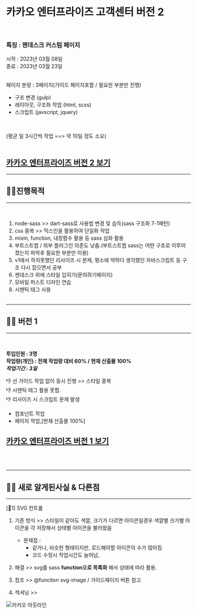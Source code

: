 # 카카오 엔터프라이즈 고객센터 버전 2
<br/>

### 특징 : 젠데스크 커스텀 페이지 

시작 : 2023년 03월 08일 <br/>
종료 : 2023년 03월 23일 <br/><br/>

페이지 분량 : 3페이지(가이드 페이지포함 / 필요한 부분만 진행)<br/>

- 구조 변경 (gulp)
- 레이아웃, 구조화 작업 (html, scss)
- 스크립트 (javscript, jquery)

<br/>

(평균 일 3시간씩 작업 ==> 약 10일 정도 소요)
<br/><br/>

## <a href="http://jang0ha.dothome.co.kr/kakao_v2/pagelist.html" title="카카오 엔터프라이즈 버전 2 보기">카카오 엔터프라이즈 버전 2 보기 </a>
___


## 🧑‍🎤진행목적  
____

<br/>

1. node-sass >> dart-sass로 사용법 변경 및 습득(sass 구조화 7-1패턴)
1. css 중복 >> 믹스인을 활용하여 단일화 작업 
1. mixin, function, 내장함수 활용 등 sass 심화 활용
1. 부트스트랩 / 외부 플러그인 의존도 낮춤.(부트스트랩 sass는 어떤 구조로 이루어 졌는지 파악후 필요한 부분만 이용)
1. v1에서 하지못했던 리사이즈 시 문제, 평소에 약하다 생각했던 자바스크립트 등 구조 다시 잡으면서 공부
1. 젠데스크 위에 스타일 입히기(문의하기페이지)
1. 모바일 퍼스트 디자인 연습
1. 시멘틱 태그 사용
<br/><br/>


___

## 🧑‍🎤 버전 1 
___
<br/>

**투입인원 : 3명**<br/>
**작업량(개인) : 전체 작업량 대비 60% / 현재 산출물 100%***<br/>
**작업기간 : 3일*** <br/>

👎 선 가이드 작업 없이 동시 진행 >> 스타일 중복 <br/>
👎 시멘틱 태그 활용 못함.<br/>
👎 리사이즈 시 스크립트 문제 발생

- 컴포넌트 작업
- 페이지 작업,[현재 산출물 100%]

## <a href="https://kakaoenterprize.netlify.app/pagelist.html" title="카카오 엔터프라이즈 버전 1 보기">카카오 엔터프라이즈 버전 1 보기 </a>

<br/><br/>
___


## 🧑‍🎤 새로 알게된사실 & 다른점
___



[👊1] SVG  컨트롤 
1. 기존 방식 >> 스타일이 같아도 색깔, 크기가 다르면 아이콘일경우 색깔별 크기별 아이콘을 각 저장해서 상태별 아이콘을 불러왔음 
    - 문제점 : 
        - 같거나, 비슷한 형태이지만, 로드해야할 아이콘의 수가 많아짐
        - 코드 수정시 작업시간도 늘어남,<br/>


1. 해결 >> svg를 sass **function으로 목록화** 해서 상태에 따라 활용.


1. 참조 >>  @funciton svg-image / 가이드페이지  버튼 참고 
1. 섹셔닝 >>

![카카오 아웃라인](https://user-images.githubusercontent.com/71423463/230551220-df4fc193-92e7-45ea-b048-bc64c9cf40b2.PNG)






